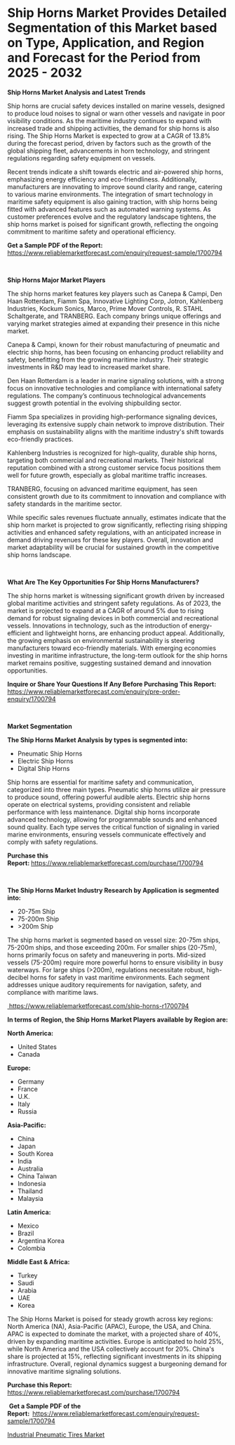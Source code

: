 <p><h1>Ship Horns Market Provides Detailed Segmentation of this Market based on Type, Application, and Region and Forecast for the Period from 2025 - 2032</h1></p><p><strong>Ship Horns Market Analysis and Latest Trends</strong></p>
<p><p>Ship horns are crucial safety devices installed on marine vessels, designed to produce loud noises to signal or warn other vessels and navigate in poor visibility conditions. As the maritime industry continues to expand with increased trade and shipping activities, the demand for ship horns is also rising. The Ship Horns Market is expected to grow at a CAGR of 13.8% during the forecast period, driven by factors such as the growth of the global shipping fleet, advancements in horn technology, and stringent regulations regarding safety equipment on vessels.</p><p>Recent trends indicate a shift towards electric and air-powered ship horns, emphasizing energy efficiency and eco-friendliness. Additionally, manufacturers are innovating to improve sound clarity and range, catering to various marine environments. The integration of smart technology in maritime safety equipment is also gaining traction, with ship horns being fitted with advanced features such as automated warning systems. As customer preferences evolve and the regulatory landscape tightens, the ship horns market is poised for significant growth, reflecting the ongoing commitment to maritime safety and operational efficiency.</p></p>
<p><strong>Get a Sample PDF of the Report:&nbsp;</strong> <a href="https://www.reliablemarketforecast.com/enquiry/request-sample/1700794?utm_campaign=3572&utm_medium=2&utm_source=Github&utm_content=ia&utm_term=27032025&utm_id=ship-horns">https://www.reliablemarketforecast.com/enquiry/request-sample/1700794</a></p>
<p>&nbsp;</p>
<p><strong>Ship Horns Major Market Players</strong></p>
<p><p>The ship horns market features key players such as Canepa & Campi, Den Haan Rotterdam, Fiamm Spa, Innovative Lighting Corp, Jotron, Kahlenberg Industries, Kockum Sonics, Marco, Prime Mover Controls, R. STAHL Schaltgerate, and TRANBERG. Each company brings unique offerings and varying market strategies aimed at expanding their presence in this niche market.</p><p>Canepa & Campi, known for their robust manufacturing of pneumatic and electric ship horns, has been focusing on enhancing product reliability and safety, benefitting from the growing maritime industry. Their strategic investments in R&D may lead to increased market share.</p><p>Den Haan Rotterdam is a leader in marine signaling solutions, with a strong focus on innovative technologies and compliance with international safety regulations. The company’s continuous technological advancements suggest growth potential in the evolving shipbuilding sector.</p><p>Fiamm Spa specializes in providing high-performance signaling devices, leveraging its extensive supply chain network to improve distribution. Their emphasis on sustainability aligns with the maritime industry's shift towards eco-friendly practices.</p><p>Kahlenberg Industries is recognized for high-quality, durable ship horns, targeting both commercial and recreational markets. Their historical reputation combined with a strong customer service focus positions them well for future growth, especially as global maritime traffic increases.</p><p>TRANBERG, focusing on advanced maritime equipment, has seen consistent growth due to its commitment to innovation and compliance with safety standards in the maritime sector.</p><p>While specific sales revenues fluctuate annually, estimates indicate that the ship horn market is projected to grow significantly, reflecting rising shipping activities and enhanced safety regulations, with an anticipated increase in demand driving revenues for these key players. Overall, innovation and market adaptability will be crucial for sustained growth in the competitive ship horns landscape.</p></p>
<p>&nbsp;</p>
<p><strong>What Are The Key Opportunities For Ship Horns Manufacturers?</strong></p>
<p><p>The ship horns market is witnessing significant growth driven by increased global maritime activities and stringent safety regulations. As of 2023, the market is projected to expand at a CAGR of around 5% due to rising demand for robust signaling devices in both commercial and recreational vessels. Innovations in technology, such as the introduction of energy-efficient and lightweight horns, are enhancing product appeal. Additionally, the growing emphasis on environmental sustainability is steering manufacturers toward eco-friendly materials. With emerging economies investing in maritime infrastructure, the long-term outlook for the ship horns market remains positive, suggesting sustained demand and innovation opportunities.</p></p>
<p><strong>Inquire or Share Your Questions If Any Before Purchasing This Report:</strong> <a href="https://www.reliablemarketforecast.com/enquiry/pre-order-enquiry/1700794?utm_campaign=3572&utm_medium=2&utm_source=Github&utm_content=ia&utm_term=27032025&utm_id=ship-horns">https://www.reliablemarketforecast.com/enquiry/pre-order-enquiry/1700794</a></p>
<p>&nbsp;</p>
<p><strong>Market Segmentation</strong></p>
<p><strong>The Ship Horns Market Analysis by types is segmented into:</strong></p>
<p><ul><li>Pneumatic Ship Horns</li><li>Electric Ship Horns</li><li>Digital Ship Horns</li></ul></p>
<p><p>Ship horns are essential for maritime safety and communication, categorized into three main types. Pneumatic ship horns utilize air pressure to produce sound, offering powerful audible alerts. Electric ship horns operate on electrical systems, providing consistent and reliable performance with less maintenance. Digital ship horns incorporate advanced technology, allowing for programmable sounds and enhanced sound quality. Each type serves the critical function of signaling in varied marine environments, ensuring vessels communicate effectively and comply with safety regulations.</p></p>
<p><strong>Purchase this Report:&nbsp;</strong><a href="https://www.reliablemarketforecast.com/purchase/1700794?utm_campaign=3572&utm_medium=2&utm_source=Github&utm_content=ia&utm_term=27032025&utm_id=ship-horns">https://www.reliablemarketforecast.com/purchase/1700794</a></p>
<p>&nbsp;</p>
<p><strong>The Ship Horns Market Industry Research by Application is segmented into:</strong></p>
<p><ul><li>20-75m Ship</li><li>75-200m Ship</li><li>>200m Ship</li></ul></p>
<p><p>The ship horns market is segmented based on vessel size: 20-75m ships, 75-200m ships, and those exceeding 200m. For smaller ships (20-75m), horns primarily focus on safety and maneuvering in ports. Mid-sized vessels (75-200m) require more powerful horns to ensure visibility in busy waterways. For large ships (>200m), regulations necessitate robust, high-decibel horns for safety in vast maritime environments. Each segment addresses unique auditory requirements for navigation, safety, and compliance with maritime laws.</p></p>
<p><a href="https://www.reliablemarketforecast.com/ship-horns-r1700794?utm_campaign=3572&utm_medium=2&utm_source=Github&utm_content=ia&utm_term=27032025&utm_id=ship-horns">&nbsp;https://www.reliablemarketforecast.com/ship-horns-r1700794</a></p>
<p><strong>In terms of Region, the Ship Horns Market Players available by Region are:</strong></p>
<p>
    <p> <strong> North America: </strong>
        <ul>
            <li>United States</li>
            <li>Canada</li>
        </ul>
        </p> 
    <p> <strong> Europe: </strong>
        <ul>
            <li>Germany</li>
            <li>France</li>
            <li>U.K.</li>
            <li>Italy</li>
            <li>Russia</li>
        </ul>
        </p> 
    <p> <strong> Asia-Pacific: </strong>
        <ul>
            <li>China</li>
            <li>Japan</li>
            <li>South Korea</li>
            <li>India</li>
            <li>Australia</li>
            <li>China Taiwan</li>
            <li>Indonesia</li>
            <li>Thailand</li>
            <li>Malaysia</li>
        </ul>
        </p> 
    <p> <strong> Latin America: </strong>
        <ul>
            <li>Mexico</li>
            <li>Brazil</li>
            <li>Argentina Korea</li>
            <li>Colombia</li>
        </ul>
        </p> 
    <p> <strong> Middle East & Africa: </strong>
        <ul>
            <li>Turkey</li>
            <li>Saudi</li>
            <li>Arabia</li>
            <li>UAE</li>
            <li>Korea</li>
        </ul>
    </p>
    </p>
<p><p>The Ship Horns Market is poised for steady growth across key regions: North America (NA), Asia-Pacific (APAC), Europe, the USA, and China. APAC is expected to dominate the market, with a projected share of 40%, driven by expanding maritime activities. Europe is anticipated to hold 25%, while North America and the USA collectively account for 20%. China's share is projected at 15%, reflecting significant investments in its shipping infrastructure. Overall, regional dynamics suggest a burgeoning demand for innovative maritime signaling solutions.</p></p>
<p><strong>Purchase this Report: </strong><a href="https://www.reliablemarketforecast.com/purchase/1700794?utm_campaign=3572&utm_medium=2&utm_source=Github&utm_content=ia&utm_term=27032025&utm_id=ship-horns">https://www.reliablemarketforecast.com/purchase/1700794</a></p>
<p>&nbsp;<strong>Get a Sample PDF of the Report:&nbsp;&nbsp;</strong><a href="https://www.reliablemarketforecast.com/enquiry/request-sample/1700794?utm_campaign=3572&utm_medium=2&utm_source=Github&utm_content=ia&utm_term=27032025&utm_id=ship-horns">https://www.reliablemarketforecast.com/enquiry/request-sample/1700794</a></p>
<p><strong></strong></p>
<p><p><a href="https://github.com/iyachikareva/Market-Research-Report-List-1/blob/main/industrial-pneumatic-tires-market.md?utm_campaign=3572&utm_medium=2&utm_source=Github&utm_content=ia&utm_term=27032025&utm_id=ship-horns">Industrial Pneumatic Tires Market</a></p></p>